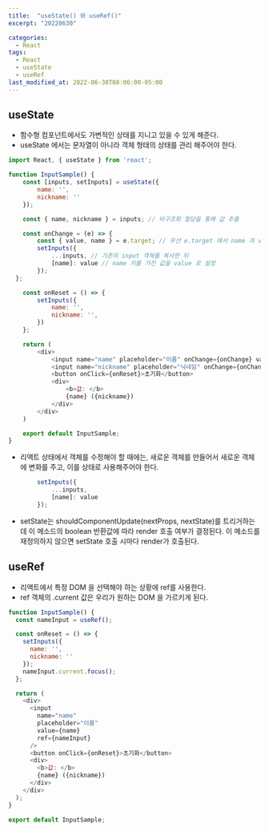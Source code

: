 ```yaml
---
title:  "useState() 와 useRef()"
excerpt: "20220630"

categories:
  - React
tags:
  - React
  - useState
  - useRef
last_modified_at: 2022-06-30T08:06:00-05:00
---
```


## <b>useState</b>
 - 함수형 컴포넌트에서도 가변적인 상태를 지니고 있을 수 있게 해준다.
 - useState 에서는 문자열이 아니라 객체 형태의 상태를 관리 해주어야 한다.
 
```js
import React, { useState } from 'react';

function InputSample() {
    const [inputs, setInputs] = useState({
        name: '',
        nickname: ''
    });

    const { name, nickname } = inputs; // 비구조화 할당을 통해 값 추출

    const onChange = (e) => {
        const { value, name } = e.target; // 우선 e.target 에서 name 과 value 를 추출
        setInputs({
            ...inputs, // 기존의 input 객체를 복사한 뒤
            [name]: value // name 키를 가진 값을 value 로 설정
        });
  };

    const onReset = () => {
        setInputs({
            name: '',
            nickname: '',
        })
    };

    return (
        <div>
            <input name="name" placeholder="이름" onChange={onChange} value={name} />
            <input name="nickname" placeholder="닉네임" onChange={onChange} value={nickname}/>
            <button onClick={onReset}>초기화</button>
            <div>
                <b>값: </b>
                {name} ({nickname})
            </div>
        </div>
    )

    export default InputSample;
}
```
 - 리액트 상태에서 객체를 수정해야 할 때에는, 새로운 객체를 만들어서 새로운 객체에 변화를 주고, 이를 상태로 사용해주어야 한다.
 
```js
        setInputs({
            ...inputs, 
            [name]: value
        });
```

 - setState는 shouldComponentUpdate(nextProps, nextState)를 트리거하는데 이 메소드의 boolean 반환값에 따라 render 호출 여부가 결정된다. 이 메소드를 재정의하지 않으면 setState 호출 시마다 render가 호출된다.
 
## <b>useRef</b>
- 리액트에서 특정 DOM 을 선택해야 하는 상황에 ref를 사용한다.
-  ref 객체의 .current 값은 우리가 원하는 DOM 을 가르키게 된다.

```js
function InputSample() {
  const nameInput = useRef();

  const onReset = () => {
    setInputs({
      name: '',
      nickname: ''
    });
    nameInput.current.focus();
  };

  return (
    <div>
      <input
        name="name"
        placeholder="이름"
        value={name}
        ref={nameInput}
      />
      <button onClick={onReset}>초기화</button>
      <div>
        <b>값: </b>
        {name} ({nickname})
      </div>
    </div>
  );
}

export default InputSample;
```
